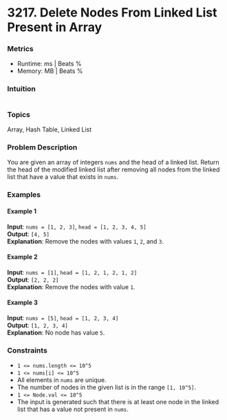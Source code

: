 # 3217. Delete Nodes From Linked List Present in Array

### Metrics
- Runtime:  ms | Beats %
- Memory: MB | Beats %

### Intuition
```

```

### Topics
Array, Hash Table, Linked List

### Problem Description
You are given an array of integers `nums` and the head of a linked list. Return the head of the modified linked list after removing all nodes from the linked list that have a value that exists in `nums`.

### Examples

#### Example 1
**Input**: `nums = [1, 2, 3]`, `head = [1, 2, 3, 4, 5]`  
**Output**: `[4, 5]`  
**Explanation**: Remove the nodes with values `1`, `2`, and `3`.

#### Example 2
**Input**: `nums = [1]`, `head = [1, 2, 1, 2, 1, 2]`  
**Output**: `[2, 2, 2]`  
**Explanation**: Remove the nodes with value `1`.

#### Example 3
**Input**: `nums = [5]`, `head = [1, 2, 3, 4]`  
**Output**: `[1, 2, 3, 4]`  
**Explanation**: No node has value `5`.

### Constraints
- `1 <= nums.length <= 10^5`
- `1 <= nums[i] <= 10^5`
- All elements in `nums` are unique.
- The number of nodes in the given list is in the range `[1, 10^5]`.
- `1 <= Node.val <= 10^5`
- The input is generated such that there is at least one node in the linked list that has a value not present in `nums`.

